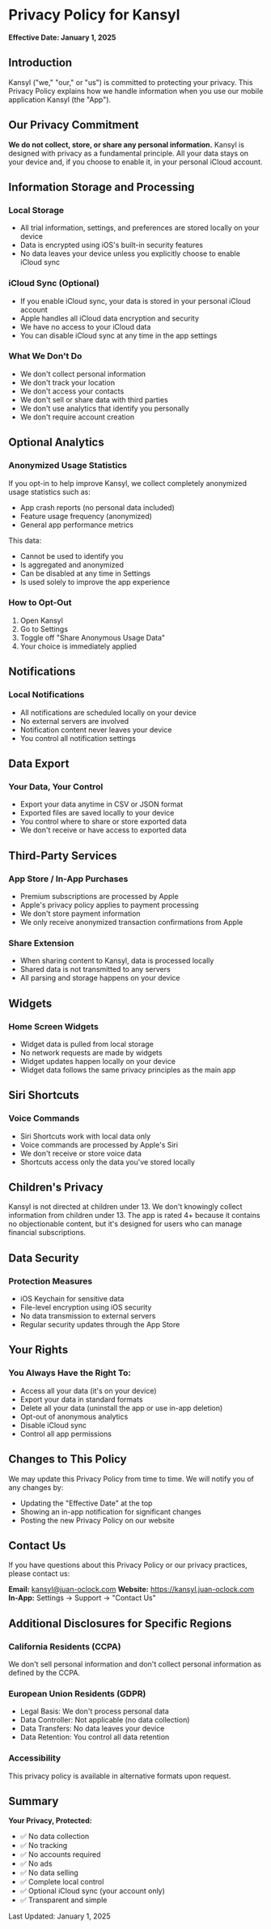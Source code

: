 # Privacy Policy for Kansyl

**Effective Date: January 1, 2025**

## Introduction

Kansyl ("we," "our," or "us") is committed to protecting your privacy. This Privacy Policy explains how we handle information when you use our mobile application Kansyl (the "App").

## Our Privacy Commitment

**We do not collect, store, or share any personal information.** Kansyl is designed with privacy as a fundamental principle. All your data stays on your device and, if you choose to enable it, in your personal iCloud account.

## Information Storage and Processing

### Local Storage
- All trial information, settings, and preferences are stored locally on your device
- Data is encrypted using iOS's built-in security features
- No data leaves your device unless you explicitly choose to enable iCloud sync

### iCloud Sync (Optional)
- If you enable iCloud sync, your data is stored in your personal iCloud account
- Apple handles all iCloud data encryption and security
- We have no access to your iCloud data
- You can disable iCloud sync at any time in the app settings

### What We Don't Do
- We don't collect personal information
- We don't track your location
- We don't access your contacts
- We don't sell or share data with third parties
- We don't use analytics that identify you personally
- We don't require account creation

## Optional Analytics

### Anonymized Usage Statistics
If you opt-in to help improve Kansyl, we collect completely anonymized usage statistics such as:
- App crash reports (no personal data included)
- Feature usage frequency (anonymized)
- General app performance metrics

This data:
- Cannot be used to identify you
- Is aggregated and anonymized
- Can be disabled at any time in Settings
- Is used solely to improve the app experience

### How to Opt-Out
1. Open Kansyl
2. Go to Settings
3. Toggle off "Share Anonymous Usage Data"
4. Your choice is immediately applied

## Notifications

### Local Notifications
- All notifications are scheduled locally on your device
- No external servers are involved
- Notification content never leaves your device
- You control all notification settings

## Data Export

### Your Data, Your Control
- Export your data anytime in CSV or JSON format
- Exported files are saved locally to your device
- You control where to share or store exported data
- We don't receive or have access to exported data

## Third-Party Services

### App Store / In-App Purchases
- Premium subscriptions are processed by Apple
- Apple's privacy policy applies to payment processing
- We don't store payment information
- We only receive anonymized transaction confirmations from Apple

### Share Extension
- When sharing content to Kansyl, data is processed locally
- Shared data is not transmitted to any servers
- All parsing and storage happens on your device

## Widgets

### Home Screen Widgets
- Widget data is pulled from local storage
- No network requests are made by widgets
- Widget updates happen locally on your device
- Widget data follows the same privacy principles as the main app

## Siri Shortcuts

### Voice Commands
- Siri Shortcuts work with local data only
- Voice commands are processed by Apple's Siri
- We don't receive or store voice data
- Shortcuts access only the data you've stored locally

## Children's Privacy

Kansyl is not directed at children under 13. We don't knowingly collect information from children under 13. The app is rated 4+ because it contains no objectionable content, but it's designed for users who can manage financial subscriptions.

## Data Security

### Protection Measures
- iOS Keychain for sensitive data
- File-level encryption using iOS security
- No data transmission to external servers
- Regular security updates through the App Store

## Your Rights

### You Always Have the Right To:
- Access all your data (it's on your device)
- Export your data in standard formats
- Delete all your data (uninstall the app or use in-app deletion)
- Opt-out of anonymous analytics
- Disable iCloud sync
- Control all app permissions

## Changes to This Policy

We may update this Privacy Policy from time to time. We will notify you of any changes by:
- Updating the "Effective Date" at the top
- Showing an in-app notification for significant changes
- Posting the new Privacy Policy on our website

## Contact Us

If you have questions about this Privacy Policy or our privacy practices, please contact us:

**Email:** kansyl@juan-oclock.com
**Website:** https://kansyl.juan-oclock.com
**In-App:** Settings → Support → "Contact Us"

## Additional Disclosures for Specific Regions

### California Residents (CCPA)
We don't sell personal information and don't collect personal information as defined by the CCPA.

### European Union Residents (GDPR)
- Legal Basis: We don't process personal data
- Data Controller: Not applicable (no data collection)
- Data Transfers: No data leaves your device
- Data Retention: You control all data retention

### Accessibility
This privacy policy is available in alternative formats upon request.

## Summary

**Your Privacy, Protected:**
- ✅ No data collection
- ✅ No tracking
- ✅ No accounts required
- ✅ No ads
- ✅ No data selling
- ✅ Complete local control
- ✅ Optional iCloud sync (your account only)
- ✅ Transparent and simple

Last Updated: January 1, 2025
